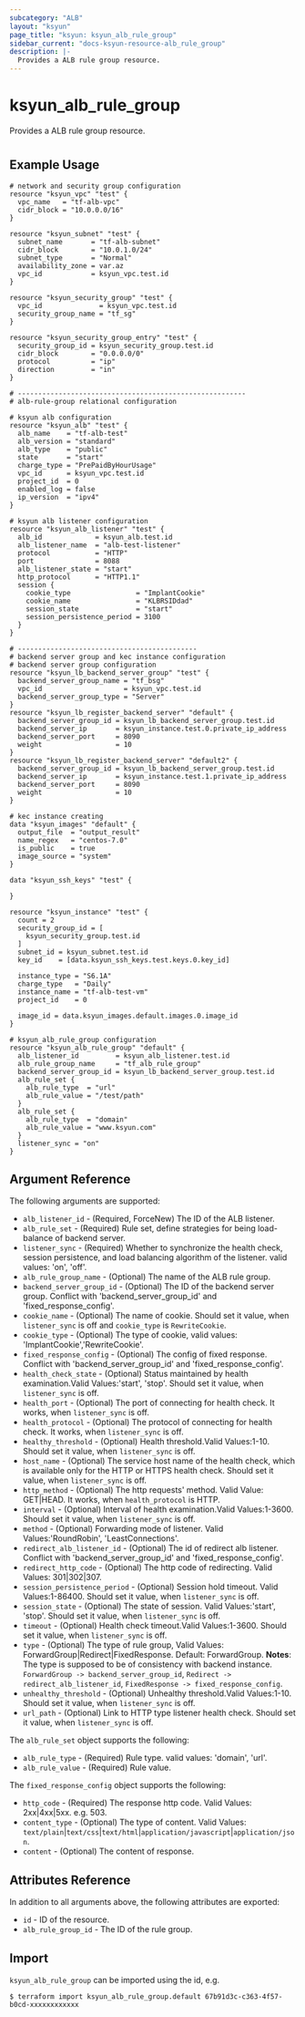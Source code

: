 ```yaml
---
subcategory: "ALB"
layout: "ksyun"
page_title: "ksyun: ksyun_alb_rule_group"
sidebar_current: "docs-ksyun-resource-alb_rule_group"
description: |-
  Provides a ALB rule group resource.
---
```


# ksyun_alb_rule_group

Provides a ALB rule group resource.

#

## Example Usage

```hcl
# network and security group configuration
resource "ksyun_vpc" "test" {
  vpc_name   = "tf-alb-vpc"
  cidr_block = "10.0.0.0/16"
}

resource "ksyun_subnet" "test" {
  subnet_name       = "tf-alb-subnet"
  cidr_block        = "10.0.1.0/24"
  subnet_type       = "Normal"
  availability_zone = var.az
  vpc_id            = ksyun_vpc.test.id
}

resource "ksyun_security_group" "test" {
  vpc_id              = ksyun_vpc.test.id
  security_group_name = "tf_sg"
}

resource "ksyun_security_group_entry" "test" {
  security_group_id = ksyun_security_group.test.id
  cidr_block        = "0.0.0.0/0"
  protocol          = "ip"
  direction         = "in"
}

# --------------------------------------------------------
# alb-rule-group relational configuration

# ksyun alb configuration
resource "ksyun_alb" "test" {
  alb_name    = "tf-alb-test"
  alb_version = "standard"
  alb_type    = "public"
  state       = "start"
  charge_type = "PrePaidByHourUsage"
  vpc_id      = ksyun_vpc.test.id
  project_id  = 0
  enabled_log = false
  ip_version  = "ipv4"
}

# ksyun alb listener configuration
resource "ksyun_alb_listener" "test" {
  alb_id             = ksyun_alb.test.id
  alb_listener_name  = "alb-test-listener"
  protocol           = "HTTP"
  port               = 8088
  alb_listener_state = "start"
  http_protocol      = "HTTP1.1"
  session {
    cookie_type                = "ImplantCookie"
    cookie_name                = "KLBRSIDdad"
    session_state              = "start"
    session_persistence_period = 3100
  }
}

# --------------------------------------------
# backend server group and kec instance configuration
# backend server group configuration
resource "ksyun_lb_backend_server_group" "test" {
  backend_server_group_name = "tf_bsg"
  vpc_id                    = ksyun_vpc.test.id
  backend_server_group_type = "Server"
}
resource "ksyun_lb_register_backend_server" "default" {
  backend_server_group_id = ksyun_lb_backend_server_group.test.id
  backend_server_ip       = ksyun_instance.test.0.private_ip_address
  backend_server_port     = 8090
  weight                  = 10
}
resource "ksyun_lb_register_backend_server" "default2" {
  backend_server_group_id = ksyun_lb_backend_server_group.test.id
  backend_server_ip       = ksyun_instance.test.1.private_ip_address
  backend_server_port     = 8090
  weight                  = 10
}

# kec instance creating
data "ksyun_images" "default" {
  output_file  = "output_result"
  name_regex   = "centos-7.0"
  is_public    = true
  image_source = "system"
}

data "ksyun_ssh_keys" "test" {

}

resource "ksyun_instance" "test" {
  count = 2
  security_group_id = [
    ksyun_security_group.test.id
  ]
  subnet_id = ksyun_subnet.test.id
  key_id    = [data.ksyun_ssh_keys.test.keys.0.key_id]

  instance_type = "S6.1A"
  charge_type   = "Daily"
  instance_name = "tf-alb-test-vm"
  project_id    = 0

  image_id = data.ksyun_images.default.images.0.image_id
}

# ksyun_alb_rule_group configuration
resource "ksyun_alb_rule_group" "default" {
  alb_listener_id         = ksyun_alb_listener.test.id
  alb_rule_group_name     = "tf_alb_rule_group"
  backend_server_group_id = ksyun_lb_backend_server_group.test.id
  alb_rule_set {
    alb_rule_type  = "url"
    alb_rule_value = "/test/path"
  }
  alb_rule_set {
    alb_rule_type  = "domain"
    alb_rule_value = "www.ksyun.com"
  }
  listener_sync = "on"
}
```

## Argument Reference

The following arguments are supported:

* `alb_listener_id` - (Required, ForceNew) The ID of the ALB listener.
* `alb_rule_set` - (Required) Rule set, define strategies for being load-balance of backend server.
* `listener_sync` - (Required) Whether to synchronize the health check, session persistence, and load balancing algorithm of the listener. valid values: 'on', 'off'.
* `alb_rule_group_name` - (Optional) The name of the ALB rule group.
* `backend_server_group_id` - (Optional) The ID of the backend server group. Conflict with 'backend_server_group_id' and 'fixed_response_config'.
* `cookie_name` - (Optional) The name of cookie. Should set it value, when `listener_sync` is off and `cookie_type` is `RewriteCookie`.
* `cookie_type` - (Optional) The type of cookie, valid values: 'ImplantCookie','RewriteCookie'.
* `fixed_response_config` - (Optional) The config of fixed response. Conflict with 'backend_server_group_id' and 'fixed_response_config'.
* `health_check_state` - (Optional) Status maintained by health examination.Valid Values:'start', 'stop'. Should set it value, when `listener_sync` is off.
* `health_port` - (Optional) The port of connecting for health check. It works, when `listener_sync` is off.
* `health_protocol` - (Optional) The protocol of connecting for health check. It works, when `listener_sync` is off.
* `healthy_threshold` - (Optional) Health threshold.Valid Values:1-10. Should set it value, when `listener_sync` is off.
* `host_name` - (Optional) The service host name of the health check, which is available only for the HTTP or HTTPS health check. Should set it value, when `listener_sync` is off.
* `http_method` - (Optional) The http requests' method. Valid Value: GET|HEAD. It works, when `health_protocol` is HTTP.
* `interval` - (Optional) Interval of health examination.Valid Values:1-3600. Should set it value, when `listener_sync` is off.
* `method` - (Optional) Forwarding mode of listener. Valid Values:'RoundRobin', 'LeastConnections'.
* `redirect_alb_listener_id` - (Optional) The id of redirect alb listener. Conflict with 'backend_server_group_id' and 'fixed_response_config'.
* `redirect_http_code` - (Optional) The http code of redirecting. Valid Values: 301|302|307.
* `session_persistence_period` - (Optional) Session hold timeout. Valid Values:1-86400. Should set it value, when `listener_sync` is off.
* `session_state` - (Optional) The state of session. Valid Values:'start', 'stop'. Should set it value, when `listener_sync` is off.
* `timeout` - (Optional) Health check timeout.Valid Values:1-3600. Should set it value, when `listener_sync` is off.
* `type` - (Optional) The type of rule group, Valid Values: ForwardGroup|Redirect|FixedResponse. Default: ForwardGroup. 
**Notes**: The type is supposed to be of consistency with backend instance. `ForwardGroup -> backend_server_group_id`, `Redirect -> redirect_alb_listener_id`, `FixedResponse -> fixed_response_config`.
* `unhealthy_threshold` - (Optional) Unhealthy threshold.Valid Values:1-10. Should set it value, when `listener_sync` is off.
* `url_path` - (Optional) Link to HTTP type listener health check. Should set it value, when `listener_sync` is off.

The `alb_rule_set` object supports the following:

* `alb_rule_type` - (Required) Rule type. valid values: 'domain', 'url'.
* `alb_rule_value` - (Required) Rule value.

The `fixed_response_config` object supports the following:

* `http_code` - (Required) The response http code. Valid Values: 2xx|4xx|5xx. e.g. 503.
* `content_type` - (Optional) The type of content. Valid Values: `text/plain`|`text/css`|`text/html`|`application/javascript`|`application/json`.
* `content` - (Optional) The content of response.

## Attributes Reference

In addition to all arguments above, the following attributes are exported:

* `id` - ID of the resource.
* `alb_rule_group_id` - The ID of the rule group.


## Import

`ksyun_alb_rule_group` can be imported using the id, e.g.

```
$ terraform import ksyun_alb_rule_group.default 67b91d3c-c363-4f57-b0cd-xxxxxxxxxxxx
```

